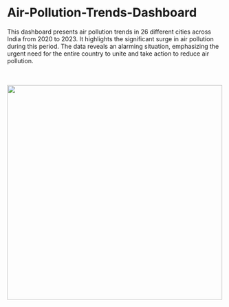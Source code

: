 # Air-Pollution-Trends-Dashboard
This dashboard presents air pollution trends in 26 different cities across India from 2020 to 2023. It highlights the significant surge in air pollution during this period. The data reveals an alarming situation, emphasizing the urgent need for the entire country to unite and take action to reduce air pollution.

<br>
<br>
<img  src="![image](https://github.com/user-attachments/assets/0efa2a6a-896c-4105-a486-3e491ff55e9d)" height=500 align=centre>

